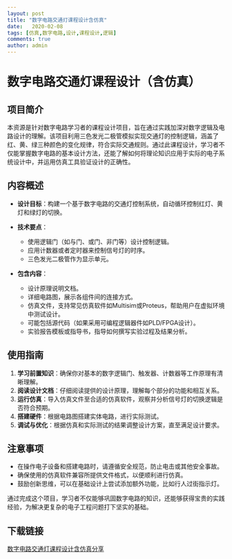 ```yaml
---
layout: post
title: "数字电路交通灯课程设计含仿真"
date:   2020-02-08
tags: [仿真,数字电路,设计,课程设计,逻辑]
comments: true
author: admin
---
```

# 数字电路交通灯课程设计（含仿真）

## 项目简介

本资源是针对数字电路学习者的课程设计项目，旨在通过实践加深对数字逻辑及电路设计的理解。该项目利用三色发光二极管模拟实现交通灯的控制逻辑，涵盖了红、黄、绿三种颜色的变化规律，符合实际交通规则。通过此课程设计，学习者不仅能掌握数字电路的基本设计方法，还能了解如何将理论知识应用于实际的电子系统设计中，并运用仿真工具验证设计的正确性。

## 内容概述

- **设计目标**：构建一个基于数字电路的交通灯控制系统，自动循环控制红灯、黄灯和绿灯的切换。
  
- **技术要点**：
  - 使用逻辑门（如与门、或门、非门等）设计控制逻辑。
  - 应用计数器或者定时器来控制信号灯的时序。
  - 三色发光二极管作为显示单元。

- **包含内容**：
  - 设计原理说明文档。
  - 详细电路图，展示各组件间的连接方式。
  - 仿真文件，支持常见仿真软件如Multisim或Proteus，帮助用户在虚拟环境中测试设计。
  - 可能包括源代码（如果采用可编程逻辑器件如PLD/FPGA设计）。
  - 实验报告模板或指导书，指导如何撰写实验过程及结果分析。

## 使用指南

1. **学习前置知识**：确保你对基本的数字逻辑门、触发器、计数器等工作原理有清晰理解。
2. **阅读设计文档**：仔细阅读提供的设计原理，理解每个部分的功能和相互关系。
3. **运行仿真**：导入仿真文件至合适的仿真软件，观察并分析信号灯的切换逻辑是否符合预期。
4. **搭建硬件**：根据电路图搭建实体电路，进行实际测试。
5. **调试与优化**：根据仿真和实际测试的结果调整设计方案，直至满足设计要求。

## 注意事项

- 在操作电子设备和搭建电路时，请遵循安全规范，防止电击或其他安全事故。
- 确保使用的仿真软件兼容所提供文件格式，以便顺利进行仿真。
- 鼓励创新思维，可以在基础设计上尝试添加额外功能，比如行人过街指示灯。

通过完成这个项目，学习者不仅能够巩固数字电路的知识，还能够获得宝贵的实践经验，为解决更复杂的电子工程问题打下坚实的基础。

## 下载链接

[数字电路交通灯课程设计含仿真分享](https://pan.quark.cn/s/ef9d4d576639)